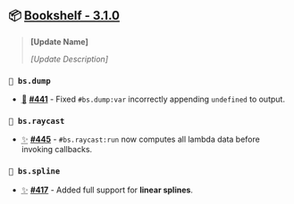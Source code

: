 ## 📦 [Bookshelf - 3.1.0](https://github.com/mcbookshelf/bookshelf/releases/tag/v3.1.0)

> **[Update Name]**
>
> *[Update Description]*


### `🔬 bs.dump`

- <abbr title="Bug Fix">🐛</abbr> **[#441](https://github.com/mcbookshelf/bookshelf/issues/441)** - Fixed `#bs.dump:var` incorrectly appending `undefined` to output.


### `🔦 bs.raycast`

- <abbr title="New Feature">✨</abbr> **[#445](https://github.com/mcbookshelf/bookshelf/issues/445)** - `#bs.raycast:run` now computes all lambda data before invoking callbacks.


### `🧣 bs.spline`

- <abbr title="New Feature">✨</abbr> **[#417](https://github.com/mcbookshelf/bookshelf/issues/417)** - Added full support for **linear splines**.
